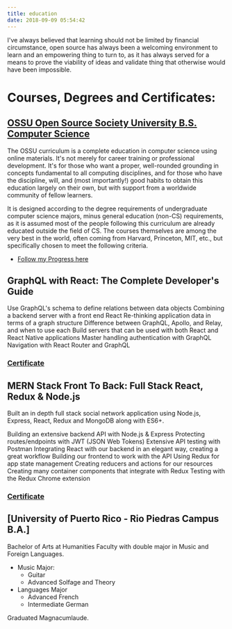 ```yaml
---
title: education
date: 2018-09-09 05:54:42
---
```


I've always believed that learning should not be limited by financial
circumstance, open source has always been a welcoming environment to learn
and an empowering thing to turn to, as it has always served for a means to
prove the viability of ideas and validate thing that otherwise would have been impossible.

# Courses, Degrees and Certificates:

## [OSSU Open Source Society University B.S. Computer Science](https://github.com/dasmedium/computer-science)

The OSSU curriculum is a complete education in computer science using online materials. It's not merely for career training or professional development. It's for those who want a proper, well-rounded grounding in concepts fundamental to all computing disciplines, and for those who have the discipline, will, and (most importantly!) good habits to obtain this education largely on their own, but with support from a worldwide community of fellow learners.

It is designed according to the degree requirements of undergraduate computer science majors, minus general education (non-CS) requirements, as it is assumed most of the people following this curriculum are already educated outside the field of CS. The courses themselves are among the very best in the world, often coming from Harvard, Princeton, MIT, etc., but specifically chosen to meet the following criteria.

- [Follow my Progress here](http://bit.ly/Ossutrack)

## GraphQL with React: The Complete Developer's Guide

Use GraphQL's schema to define relations between data objects
Combining a backend server with a front end React
Re-thinking application data in terms of a graph structure
Difference between GraphQL, Apollo, and Relay, and when to use each
Build servers that can be used with both React and React Native applications
Master handling authentication with GraphQL
Navigation with React Router and GraphQL

### [Certificate](http://bit.ly/graqhqlcert)

## MERN Stack Front To Back: Full Stack React, Redux & Node.js

Built an in depth full stack social network application using Node.js, Express, React, Redux and MongoDB along with ES6+.

Building an extensive backend API with Node.js & Express
Protecting routes/endpoints with JWT (JSON Web Tokens)
Extensive API testing with Postman
Integrating React with our backend in an elegant way, creating a great workflow
Building our frontend to work with the API
Using Redux for app state management
Creating reducers and actions for our resources
Creating many container components that integrate with Redux
Testing with the Redux Chrome extension

### [Certificate](http://bit.ly/merncert)

## [University of Puerto Rico - Rio Piedras Campus B.A.]

Bachelor of Arts at Humanities Faculty with double major in Music and Foreign Languages.

- Music Major:
  - Guitar
  - Advanced Solfage and Theory
- Languages Major
  - Advanced French
  - Intermediate German

Graduated Magnacumlaude.
